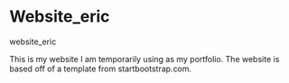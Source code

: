 # Website_eric
website_eric

This is my website I am temporarily using as my portfolio. The website is based off of a template from startbootstrap.com.
